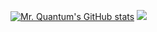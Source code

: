 [![Mr. Quantum's GitHub stats](https://github-readme-stats.vercel.app/api?username=mrquantumoff&show_icons=true&theme=dark)](https://github.com/mrquantumoff/github-readme-stats)
<a href="https://wakatime.com"><img src="https://wakatime.com/share/@mrquantumoff/940b99cb-d3c4-4c13-b6dc-be3a1487de31.png" /></a>
